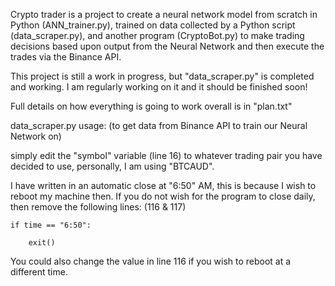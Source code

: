 Crypto trader is a project to create a neural network model from scratch in Python (ANN_trainer.py), 
trained on data collected by a Python script (data_scraper.py), 
and another program (CryptoBot.py) to make trading decisions based upon output from the 
Neural Network and then execute the trades via the Binance API.


This project is still a work in progress, but "data_scraper.py" is completed and working. 
I am regularly working on it and it should be finished soon!


Full details on how everything is going to work overall is in "plan.txt"


data_scraper.py usage: (to get data from Binance API to train our Neural Network on) 

simply edit the "symbol" variable (line 16) to whatever trading pair you have decided to use, personally, I am using "BTCAUD".

I have written in an automatic close at "6:50" AM, this is because I wish to reboot my machine then. 
If you do not wish for the program to close daily, then remove the following lines: (116 & 117)


    if time == "6:50": 

        exit()
  
  
You could also change the value in line 116 if you wish to reboot at a different time.